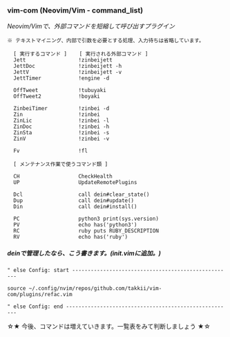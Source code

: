 ### vim-com (Neovim/Vim - command_list)

*Neovim/Vimで、外部コマンドを短縮して呼び出すプラグイン*
```
※ テキストマイニング、内部で引数を必要とする処理、入力待ちは省略しています。
```
      [ 実行するコマンド ]    [ 実行される外部コマンド ]
      Jett                 !zinbeijett
      JettDoc              !zinbeijett -h
      JettV                !zinbeijett -v
      JettTimer            !engine -d      
      
      OffTweet             !tubuyaki
      OffTweet2            !boyaki
      
      ZinbeiTimer          !zinbei -d
      Zin                  !zinbei
      ZinLic               !zinbei -l
      ZinDoc               !zinbei -h
      ZinSta               !zinbei -s
      ZinV                 !zinbei -v
      
      Fv                   !fl

      [ メンテナンス作業で使うコマンド類 ]
      
      CH                   CheckHealth
      UP                   UpdateRemotePlugins
      
      Dcl                  call dein#clear_state()
      Dup                  call dein#update()
      Din                  call dein#install()
      
      PC                   python3 print(sys.version)
      PV                   echo has('python3')
      RC                   ruby puts RUBY_DESCRIPTION
      RV                   echo has('ruby')


##### deinで管理したなら、こう書きます。(init.vimに追加。)
```vimL
" else Config: start ----------------------------------------------------

source ~/.config/nvim/repos/github.com/takkii/vim-com/plugins/refac.vim

" else Config: end ------------------------------------------------------
```

☆★ 今後、コマンドは増えていきます。一覧表をみて判断しましょう ★☆
